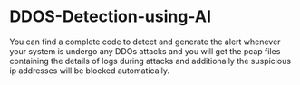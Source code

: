 # DDOS-Detection-using-AI
You can find a complete code to detect and generate the alert whenever your system is undergo any DDOs attacks and you will get the pcap files containing the details of logs during attacks and additionally the suspicious ip addresses will be blocked automatically.

